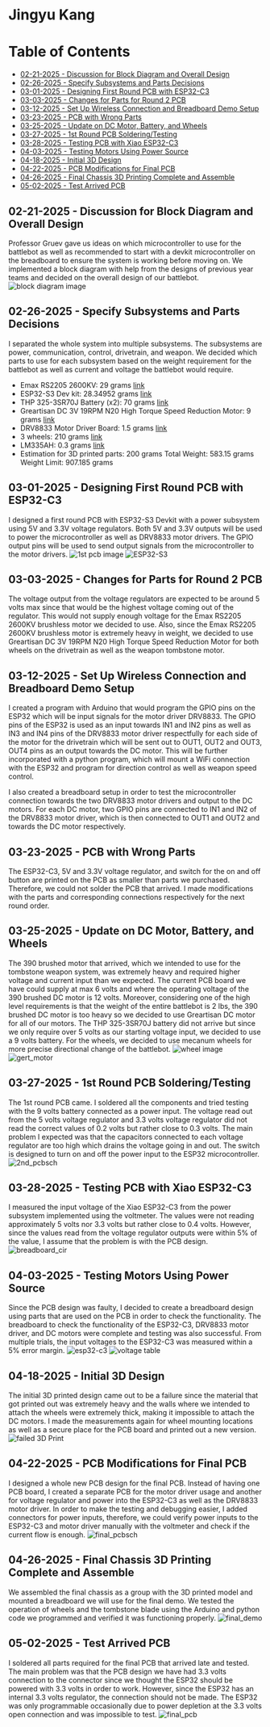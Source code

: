 # Jingyu Kang
# Table of Contents
- [02-21-2025 - Discussion for Block Diagram and Overall Design](#02-21-2025-discussion-for-block-diagram-and-overall-design)
- [02-26-2025 - Specify Subsystems and Parts Decisions](#02-26-2025-Specify-Subsystems-and-Parts-Decisions)
- [03-01-2025 - Designing First Round PCB with ESP32-C3](#03-01-2025-Designing-First-Round-PCB-with-ESP32-C3)
- [03-03-2025 - Changes for Parts for Round 2 PCB](#03-03-2025-Changes-for-Parts-for-Round-2-PCB)
- [03-12-2025 - Set Up Wireless Connection and Breadboard Demo Setup](#03-12-2025-Set-Up-Wireless-Connection-and-Breadboard-Demo-Setup)
- [03-23-2025 - PCB with Wrong Parts](#03-23-2025-PCB-with-Wrong-Parts)
- [03-25-2025 - Update on DC Motor, Battery, and Wheels](#03-25-2025-Update-on-DC-Motor,-Battery,-and-Wheels)
- [03-27-2025 - 1st Round PCB Soldering/Testing](#03-27-2025-1st-Round-PCB-Soldering/Testing)
- [03-28-2025 - Testing PCB with Xiao ESP32-C3](#03-28-2025-Testing-PCB-with-Xiao-ESP32-C3)
- [04-03-2025 - Testing Motors Using Power Source](#04-03-2025-Testing-Motors-Using-Power-Source)
- [04-18-2025 - Initial 3D Design](#04-18-2025-Initial-3D-Design)
- [04-22-2025 - PCB Modifications for Final PCB](#04-22-2025-PCB-Modifications-for-Final-PCB)
- [04-26-2025 - Final Chassis 3D Printing Complete and Assemble](#04-26-2025-Final-Chassis-3D-Printing-Complete-and-Assemble)
- [05-02-2025 - Test Arrived PCB](#05-02-2025-Test-Arrived-PCB)

## 02-21-2025 - Discussion for Block Diagram and Overall Design
Professor Gruev gave us ideas on which microcontroller to use for the battlebot as well as recommended to start with a devkit microcontroller on the breadboard to ensure the system is working before moving on. We implemented a block diagram with help from the designs of previous year teams and decided on the overall design of our battlebot.
![block diagram image](block_diagram.png)

## 02-26-2025 - Specify Subsystems and Parts Decisions
I separated the whole system into multiple subsystems. The subsystems are power, communication, control, drivetrain, and weapon.
We decided which parts to use for each subsystem based on the weight requirement for the battlebot as well as current and voltage the battlebot would require.
- Emax RS2205 2600KV: 29 grams [link](https://www.amazon.com/AKK-RS2205-Brushless-2300KV-Quadcopter/dp/B07BQRGT7Q/ref=asc_df_B07BQRGT7Q?mcid=fe2cc1c3a56b30e1a6770b4a958a7351&hvocijid=12999813650453738980-B07BQRGT7Q-&hvexpln=73&tag=hyprod-20&linkCode=df0&hvadid=721245378154&hvpos=&hvnetw=g&hvrand=12999813650453738980&hvpone=&hvptwo=&hvqmt=&hvdev=c&hvdvcmdl=&hvlocint=&hvlocphy=9022196&hvtargid=pla-2281435177898&psc=1)
- ESP32-S3 Dev kit: 28.34952 grams [link](https://www.digikey.com/en/products/detail/espressif-systems/ESP32-S3-DEVKITC-1-N8R8/15295894?gad_source=1&gad_campaignid=20243136172&gbraid=0AAAAADrbLlhhtnoLWqtVhwE0bbbcE0-Wp&gclid=CjwKCAjwiezABhBZEiwAEbTPGPZp21BZ4Snw9LlD9S22v0X3tVhb13g8ak4JieQjjPhMeXBlUN8yDBoCg_QQAvD_BwE&gclsrc=aw.ds)
- THP 325-3SR70J Battery (x2): 70 grams [link](https://www.thunderpowerrc.com/products/tp325-3sr70j)
- Greartisan DC 3V 19RPM N20 High Torque Speed Reduction Motor: 9 grams [link](https://www.amazon.com/Greartisan-19RPM-3000RPM-Torque-Reduction-Gearbox/dp/B07FVMGBLW)
- DRV8833 Motor Driver Board: 1.5 grams [link](https://www.amazon.com/QCCAN-DRV8833-Module-Bridge-Controller/dp/B0BGLH27GG/ref=asc_df_B0BGLH27GG?mcid=34e74f2f77a13d189873163c9e3db6fb&hvocijid=167201370841548178-B0BGLH27GG-&hvexpln=73&tag=hyprod-20&linkCode=df0&hvadid=721245378154&hvpos=&hvnetw=g&hvrand=167201370841548178&hvpone=&hvptwo=&hvqmt=&hvdev=c&hvdvcmdl=&hvlocint=&hvlocphy=9022185&hvtargid=pla-2281435178138&psc=1)
- 3 wheels: 210 grams [link](https://www.amazon.com/Directional-Electric-Complete-Accessories-Components/dp/B0B6GLYLHZ/ref=sr_1_12_sspa?crid=CU288MZDW386&dib=eyJ2IjoiMSJ9.HpY1-XTdOQ_Xq5oBaf4PJwUVjc0FHmuMC3fCuklCleISKo8-jEiIhuuPQIc6AnGJ19c6UVLyGx6WMo8GS09-k5lWUgIqH7HBJlQBXymHYl0xbRZslSTogAncaM8odf4mEYSa30kJZFho7PERyPZDjOhAGB0ZYqtCfNtMf7f61Q_iALh6ufP0-c_UZ4NIFxfKQOp3VtfWS9pZgpnRxZd3sq0cOxKKfq32Zhz0yPvY2jJC9KtmWH9VwJxyMzdm8XiCNFvI1Qqs9XlWT3U4Ryx-NDH9Q0SlkLZ8sBS4QR2vu7Q.fLTjZMktyG_t0KLkY79MLghHH9LstgpkP3-jQLk93IY&dib_tag=se&keywords=robot+wheels&qid=1746603130&sprefix=%2Caps%2C61&sr=8-12-spons&sp_csd=d2lkZ2V0TmFtZT1zcF9tdGY&psc=1)
- LM335AH: 0.3 grams [link](https://www.ti.com/product/LM335A/part-details/LM335AH/NOPB)
- Estimation for 3D printed parts: 200 grams
Total Weight: 583.15 grams
Weight Limit: 907.185 grams

## 03-01-2025 - Designing First Round PCB with ESP32-C3
I designed a first round PCB with ESP32-S3 Devkit with a power subsystem using 5V and 3.3V voltage regulators. Both 5V and 3.3V outputs will be used to power the microcontroller as well as DRV8833 motor drivers. The GPIO output pins will be used to send output signals from the microcontroller to the motor drivers.
![1st pcb image](1st_pcb.png)
![ESP32-S3](esp32_s3.png)

## 03-03-2025 - Changes for Parts for Round 2 PCB
The voltage output from the voltage regulators are expected to be around 5 volts max since that would be the highest voltage coming out of the regulator. This would not supply enough voltage for the Emax RS2205 2600KV brushless motor we decided to use. Also, since the Emax RS2205 2600KV brushless motor is extremely heavy in weight, we decided to use Greartisan DC 3V 19RPM N20 High Torque Speed Reduction Motor for both wheels on the drivetrain as well as the weapon tombstone motor.

## 03-12-2025 - Set Up Wireless Connection and Breadboard Demo Setup
I created a program with Arduino that would program the GPIO pins on the ESP32 which will be input signals for the motor driver DRV8833. The GPIO pins of the ESP32 is used as an input towards IN1 and IN2 pins as well as IN3 and IN4 pins of the DRV8833 motor driver  respectfully for each side of the motor for the drivetrain which will be sent out to OUT1, OUT2 and OUT3, OUT4 pins as an output towards the DC motor. This will be further incorporated with a python program, which will mount a WiFi connection with the ESP32 and program for direction control as well as weapon speed control.

I also created a breadboard setup in order to test the microcontroller connection towards the two DRV8833 motor drivers and output to the DC motors. For each DC motor, two GPIO pins are connected to IN1 and IN2 of the DRV8833 motor driver, which is then connected to OUT1 and OUT2 and towards the DC motor respectively.

## 03-23-2025 - PCB with Wrong Parts
The ESP32-C3, 5V and 3.3V voltage regulator, and switch for the on and off button are printed on the PCB as smaller than parts we purchased. Therefore, we could not solder the PCB that arrived. I made modifications with the parts and corresponding connections respectively for the next round order.

## 03-25-2025 - Update on DC Motor, Battery, and Wheels
The 390 brushed motor that arrived, which we intended to use for the tombstone weapon system, was extremely heavy and required higher voltage and current input than we expected. The current PCB board we have could supply at max 6 volts and where the operating voltage of the 390 brushed DC motor is 12 volts. Moreover, considering one of the high level requirements is that the weight of the entire battlebot is 2 lbs, the 390 brushed DC motor is too heavy so we decided to use Greartisan DC motor for all of our motors. The THP 325-3SR70J battery did not arrive but since we only require over 5 volts as our starting voltage input, we decided to use a 9 volts battery. For the wheels, we decided to use mecanum wheels for more precise directional change of the battlebot.
![wheel image](wheels.png)
![gert_motor](gert_motor.png)

## 03-27-2025 - 1st Round PCB Soldering/Testing
The 1st round PCB came. I soldered all the components and tried testing with the 9 volts battery connected as a power input. The voltage read out from the 5 volts voltage regulator and 3.3 volts voltage regulator did not read the correct values of 0.2 volts but rather close to 0.3 volts. The main problem I expected was that the capacitors connected to each voltage regulator are too high which drains the voltage going in and out. The switch is designed to turn on and off the power input to the ESP32 microcontroller.
![2nd_pcbsch](2nd_pcbsch.png)

## 03-28-2025 - Testing PCB with Xiao ESP32-C3
I measured the input voltage of the Xiao ESP32-C3 from the power subsystem implemented using the voltmeter. The values were not reading approximately 5 volts nor 3.3 volts but rather close to 0.4 volts. However, since the values read from the voltage regulator outputs were within 5% of the value, I assume that the problem is with the PCB design.
![breadboard_cir](breadboard_cir.png)

## 04-03-2025 - Testing Motors Using Power Source
Since the PCB design was faulty, I decided to create a breadboard design using parts that are used on the PCB in order to check the functionality. The breadboard to check the functionality of the ESP32-C3, DRV8833 motor driver, and DC motors were complete and testing was also successful. From multiple trials, the input voltages to the ESP32-C3 was measured within a 5% error margin.
![esp32-c3](esp32_c3.png)
![voltage table](voltage_table.png)

## 04-18-2025 - Initial 3D Design
The initial 3D printed design came out to be a failure since the material that got printed out was extremely heavy and the walls where we intended to attach the wheels were extremely thick, making it impossible to attach the DC motors. I made the measurements again for wheel mounting locations as well as a secure place for the PCB board and printed out a new version.
![failed 3D Print](fail_3dprint.png)

## 04-22-2025 - PCB Modifications for Final PCB
I designed a whole new PCB design for the final PCB. Instead of having one PCB board, I created a separate PCB for the motor driver usage and another for voltage regulator and power into the ESP32-C3 as well as the DRV8833 motor driver. In order to make the testing and debugging easier, I added connectors for power inputs, therefore, we could verify power inputs to the ESP32-C3 and motor driver manually with the voltmeter and check if the current flow is enough.
![final_pcbsch](final_pcbsch.png)

## 04-26-2025 - Final Chassis 3D Printing Complete and Assemble
We assembled the final chassis as a group with the 3D printed model and mounted a breadboard we will use for the final demo. We tested the operation of wheels and the tombstone blade using the Arduino and python code we programmed and verified it was functioning properly.
![final_demo](final_demo.png)

## 05-02-2025 - Test Arrived PCB
I soldered all parts required for the final PCB that arrived late and tested. The main problem was that the PCB design we have had 3.3 volts connection to the connector since we thought the ESP32 should be powered with 3.3 volts in order to work. However, since the ESP32 has an internal 3.3 volts regulator, the connection should not be made. The ESP32 was only programmable occasionally due to power depletion at the 3.3 volts open connection and was impossible to test.
![final_pcb](final_pcb.png)

